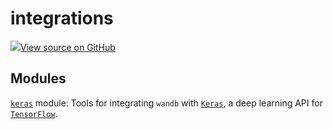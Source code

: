 # integrations

<!-- Insert buttons and diff -->


[![](https://www.tensorflow.org/images/GitHub-Mark-32px.png)View source on GitHub](https://www.github.com/wandb/client/tree/v0.12.8/wandb/__init__.py)







## Modules

[`keras`](./keras) module: Tools for integrating `wandb` with [`Keras`](https://keras.io/), a deep learning API for [`TensorFlow`](https://www.tensorflow.org/).

